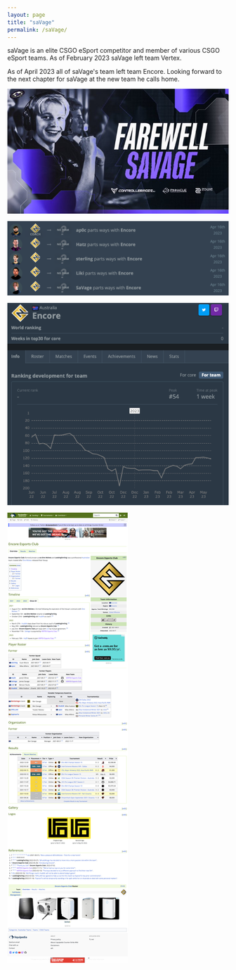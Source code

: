 ```yaml
---
layout: page
title: "saVage"
permalink: /saVage/
---
```


saVage is an elite CSGO eSport competitor and member of various CSGO eSport teams.  As of February 2023 saVage left team Vertex.

As of April 2023 all of saVage's team left team Encore.  Looking forward to the next chapter for saVage at the new team he calls home.

![](/assets/saVage-departs-Vertex-Feb2023.jpeg) 

![](/assets/saVage-and-team-part-ways-with-Encore.png)  

![](/assets/Encore-ranking-2022-2023.png)  

![](/assets/counterstrike-CSGO-Encore-Esports-Club-2023-05-29.jpg)  

